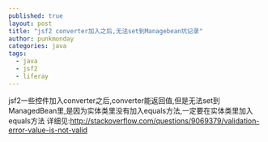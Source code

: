 ```yaml
---
published: true
layout: post
title: "jsf2 converter加入之后,无法set到Managebean坑记录"
author: punkmonday
categories: java
tags: 
  - java
  - jsf2
  - liferay
---
```

jsf2一些控件加入converter之后,converter能返回值,但是无法set到ManagedBean里,是因为实体类里没有加入equals方法,一定要在实体类里加入equals方法
详细见:http://stackoverflow.com/questions/9069379/validation-error-value-is-not-valid
